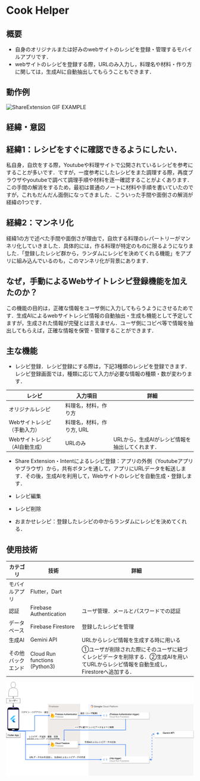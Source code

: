 # Cook Helper

## 概要

- 自身のオリジナルまたは好みのwebサイトのレシピを登録・管理するモバイルアプリです．
- webサイトのレシピを登録する際，URLのみ入力し，料理名や材料・作り方に関しては，生成AIに自動抽出してもらうこともできます．

## 動作例

![ShareExtension GIF EXAMPLE](readme_gif_data/share_extension.gif)

## 経緯・意図

## 経緯1：レシピをすぐに確認できるようにしたい．
私自身，自炊をする際，Youtubeや料理サイトで公開されているレシピを参考にすることが多いです．ですが，一度参考にしたレシピをまた調理する際，再度ブラウザやyoutubeで調べて調理手順や材料を逐一確認することがよくあります．この手間の解消をするため，最初は普通のノートに材料や手順を書いていたのですが，これもだんだん面倒になってきました．こういった手間や面倒さの解消が経緯の1つです．

## 経緯2：マンネリ化
経緯1の方で述べた手間や面倒さが理由で，自炊する料理のレパートリーがマンネリ化していきました．具体的には，作る料理が特定のものに限るようになりました．「登録したレシピ群から，ランダムにレシピを決めてくれる機能」をアプリに組み込んでいるのも，このマンネリ化が背景にあります．


## なぜ，手動によるWebサイトレシピ登録機能を加えたのか？

この機能の目的は，正確な情報をユーザ側に入力してもらうようにさせるためです．生成AIによるwebサイトレシピ情報の自動抽出・生成も機能として予定してますが，生成された情報が完璧とは言えません．ユーザ側にコピペ等で情報を抽出してもらえば，正確な情報を保管・管理することができます．

## 主な機能
- レシピ登録．レシピ登録にする際は，下記3種類のレシピを登録できます．レシピ登録画面では，種類に応じて入力が必要な情報の種類・数が変わります．


| レシピ | 入力項目 | 詳細 |
|---|---|---|
| オリジナルレシピ | 料理名，材料，作り方 |  |
| Webサイトレシピ（手動入力）| 料理名，材料，作り方, URL |  |
| Webサイトレシピ（AI自動生成）| URLのみ | URLから，生成AIがレシピ情報を抽出してくれます．|

- Share Extension・Intentによるレシピ登録：アプリの外側（Youtubeアプリやブラウザ）から，共有ボタンを通して，アプリにURLデータを転送します．その後，生成AIを利用して，Webサイトのレシピを自動生成・登録します．

- レシピ編集
- レシピ削除
- おまかせレシピ：登録したレシピの中からランダムにレシピを決めてくれる．

## 使用技術

| カテゴリ | 技術 | 詳細 |
|---|---|---|
|モバイルアプリ|Flutter，Dart||
| 認証 | Firebase Authentication| ユーザ管理．メールとパスワードでの認証 |
|データベース | Firebase Firestore | 登録したレシピを管理 |
| 生成AI | Gemini API | URLからレシピ情報を生成する時に用いる |
|その他バックエンド |Cloud Run functions (Python3) |①ユーザが削除された際にそのユーザに紐づくレシピデータを削除する．②生成AIを用いてURLからレシピ情報を自動生成し，Firestoreへ追加する．|


![System Architecture](system_architecture/system_architecture.png)


